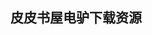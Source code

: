 ## 皮皮书屋电驴下载资源 

[The Definitive Guide to Plone, Second Edition.pdf]: (ed2k://|file|The%20Definitive%20Guide%20to%20Plone%2C%20Second%20Edition.pdf|18619639|4453e741450a5fae0d4aadc8ff83e970|h=edmh6bthzv6oixd4dz4f6ohpnwiijfql|/)

[Professional Windows 7 Development Guide.pdf]: (ed2k://|file|Professional%20Windows%207%20Development%20Guide.pdf|35118711|1848d008dc9535f75b864b0a5b4e699f|h=rwrltlqvrh7ldyzcn5c5yn34s7easbrs|/)

[JAVA技术手册中文版.pdf]: (ed2k://|file|JAVA%E6%8A%80%E6%9C%AF%E6%89%8B%E5%86%8C%E4%B8%AD%E6%96%87%E7%89%88.pdf|29863103|6337587a6c932feeff1ce461f5d89582|h=utkloda2mcjnurcyhkyy6wemj6azfne3|/)

[Advanced Visual Basic 2010 (5th Edition).pdf]: (ed2k://|file|Advanced%20Visual%20Basic%202010%20%285th%20Edition%29.pdf|17814977|52bac11aa2b01127d4635c580294c637|h=zl6necy6ifzpdqccygdttiufvomr35aw|/)

[Entity Framework 6 Recipes, Second Edition.pdf]: (ed2k://|file|Entity%20Framework%206%20Recipes%2C%20Second%20Edition.pdf|12559446|ce4bbfd32c02676313da211f6208b684|h=rk6fhr3b3kc4bmjslshik4tksgttvuac|/)

[Approximation Algorithms.pdf]: (ed2k://|file|Approximation%20Algorithms.pdf|8492517|a9ebd540b8d9bf29bc804027ee80c8d8|h=zu2mzbbrksgf6jkbxvz4qb4hrw4nqjo2|/)

[人生的枷锁.pdf]: (ed2k://|file|%E4%BA%BA%E7%94%9F%E7%9A%84%E6%9E%B7%E9%94%81.pdf|1047333|5fdd52471ed5aba7f7859a3c621e4758|h=agdgc6by7czjrvthstlbbqy5jdxnsw4r|/)

[Beginning Scala.pdf]: (ed2k://|file|Beginning%20Scala.pdf|9696570|452d27f54ca8cb879714cbc955904ff4|h=7znyil73ss57pxsi7hk5jwequaiizv2b|/)

[Test-Driven iOS Development.pdf]: (ed2k://|file|Test-Driven%20iOS%20Development.pdf|4294998|fbc39aeb9a0c7953c4b985cc0002459f|h=rjwh7ng4h3ttdi76nu25ps4gpy4qbo5f|/)

[Introduction to C++ Programming and Graphics.pdf]: (ed2k://|file|Introduction%20to%20C%2B%2B%20Programming%20and%20Graphics.pdf|3794721|50dcb88e604e276daf8ffa959638b5de|h=d7oedmoiz3c3gyayj7ftrkriidilnv4h|/)

[Practical Packet Analysis, 2nd Edition.pdf]: (ed2k://|file|Practical%20Packet%20Analysis%2C%202nd%20Edition.pdf|28727751|052636e1afb570a4e38741bf232c3bb4|h=lklvpifxwdxaav3bkk2ocmguwvp2zw7l|/)

[Wireshark Network Analysis (Second Edition)_ The Official Wireshark Certified Network Analyst Study Guide.pdf]: (ed2k://|file|Wireshark%20Network%20Analysis%20%28Second%20Edition%29_%20The%20Official%20Wireshark%20Certified%20Network%20Analyst%20Study%20Guide.pdf|25675363|96d00b1c7f9c5cbbdb6423370b1c4bf4|h=nv6zxroozvyfegetxsv3m2q3q5plxaym|/)

[Microsoft Access 2010 VBA Macro Programming.pdf]: (ed2k://|file|Microsoft%20Access%202010%20VBA%20Macro%20Programming.pdf|4587238|9f0d7f4c06dbae7c6415beb60ad405da|h=xanyxh3p6afv5m5f2i7k5lif77cccyhz|/)

[Instant Wireshark Starter.pdf]: (ed2k://|file|Instant%20Wireshark%20Starter.pdf|2430874|506fb71203d1f3c5883620a2b27a452d|h=cfpjmtppbc6y2ymqv76gxwjedfdvddqj|/)

[Windows Server 2008 TCP_IP Protocols and Services.pdf]: (ed2k://|file|Windows%20Server%202008%20TCP_IP%20Protocols%20and%20Services.pdf|21149236|9b975a242189d3dfa0ef904cbf568e81|h=rpvd5rxnubejcp65qwzzeo6gavzj2txc|/)

[Programming Microsoft ASP.NET MVC.pdf]: (ed2k://|file|Programming%20Microsoft%20ASP.NET%20MVC.pdf|15840168|f0cd323b9bf32ff1b07d1843b79e72f7|h=55m5pj2rdxw5vvgup3s245oc7fz6dwxv|/)

[Google C++ 编程规范.pdf]: (ed2k://|file|Google%20C%2B%2B%20%E7%BC%96%E7%A8%8B%E8%A7%84%E8%8C%83.pdf|527890|85bfa161815226b5d3c4a688e4e3a306|h=cahbzznxpvr5pxiefxh5w5h5whtm6qvg|/)

[Learning ActionScript 3.0, Second Edition.pdf]: (ed2k://|file|Learning%20ActionScript%203.0%2C%20Second%20Edition.pdf|18586320|3b5044a8fd9a1aceb73c7115a99cfe3a|h=e4ndoo2ptup4ykhxc4ae6opi555p22xb|/)

[Metasploit Penetration Testing Cookbook, Second Edition.pdf]: (ed2k://|file|Metasploit%20Penetration%20Testing%20Cookbook%2C%20Second%20Edition.pdf|7213913|6b4f840630487f88ea1699abcb32202f|h=fwjpntxge6eatyqmidigvuj52yj2on2n|/)

[A First Course in Stochastic Processes, Second Edition.pdf]: (ed2k://|file|A%20First%20Course%20in%20Stochastic%20Processes%2C%20Second%20Edition.pdf|32282199|1cc67fd501134c1db13f6905067d11f7|h=6tfqdkaqkvlqtfmj3c46rvyetky3wooo|/)

[实用J2EE设计模式编程指南.pdf]: (ed2k://|file|%E5%AE%9E%E7%94%A8J2EE%E8%AE%BE%E8%AE%A1%E6%A8%A1%E5%BC%8F%E7%BC%96%E7%A8%8B%E6%8C%87%E5%8D%97.pdf|12354431|b97f36c395467765b0102bf094b66548|h=xcwarxs3gge4nhhspamackib6byp76m7|/)

[Cisco IOS XR Fundamentals.pdf]: (ed2k://|file|Cisco%20IOS%20XR%20Fundamentals.pdf|3498206|9eb858f32f1cabc98487a2c24ada4dcb|h=cza3jdcz2lizoradz5uel4qourfxfjeh|/)

[你不可不知的50个数学知识.pdf]: (ed2k://|file|%E4%BD%A0%E4%B8%8D%E5%8F%AF%E4%B8%8D%E7%9F%A5%E7%9A%8450%E4%B8%AA%E6%95%B0%E5%AD%A6%E7%9F%A5%E8%AF%86.pdf|17835296|1af5326fba98958e78969cc5b6862983|h=vxmuuzqmkgh7q7cwqrrsxfs53dc6yoy3|/)

[A Practical Guide to SysML, 2nd Edition.pdf]: (ed2k://|file|A%20Practical%20Guide%20to%20SysML%2C%202nd%20Edition.pdf|15971826|338d015054d70a7c5e9bc1ae4cb31eec|h=n2q2tlru7hwsfjnyke376qv3j7akzj7o|/)

[Advanced Topics in Types and Programming Languages (full bookmarks).pdf]: (ed2k://|file|Advanced%20Topics%20in%20Types%20and%20Programming%20Languages%20%28full%20bookmarks%29.pdf|9497020|bcc35e64038030c0aeb1ea94f03fa816|h=5iat6u5zozdrwgz2hkexzit2k4kmsms5|/)

[Predictably Irrational_ The Hidden Forces That Shape Our Decisions.pdf]: (ed2k://|file|Predictably%20Irrational_%20The%20Hidden%20Forces%20That%20Shape%20Our%20Decisions.pdf|4149184|a918a0ad7f4d121fa7c5dea3b6206bf3|h=rvy6pt7aq75kaxtdbbr7tw5ja5jr52ca|/)

[Head First Servlets and JSP 2nd Edition.pdf]: (ed2k://|file|Head%20First%20Servlets%20and%20JSP%202nd%20Edition.pdf|41788332|5114a366ab26d2b42dd69b7e6f92563c|h=b4jgpmzfelf5snypcgredokvu4ehboi3|/)

[OpenGL Shading Language (3rd Edition).pdf]: (ed2k://|file|OpenGL%20Shading%20Language%20%283rd%20Edition%29.pdf|15158111|5b1f56e8517eab9d301e2d4222ad4fc4|h=e2ffezx74jmechh75bwjhmctrvmmzmkj|/)

[Learning the Unix Operating System 5th (PDF).pdf]: (ed2k://|file|Learning%20the%20Unix%20Operating%20System%205th%20%28PDF%29.pdf|3219555|b14ce09b3a4324bb8e39969c60f1a733|h=jkt46dzwapkojdxjuy5p6oqfq7i3fw3w|/)

[NHibernate 3.0 Cookbook.pdf]: (ed2k://|file|NHibernate%203.0%20Cookbook.pdf|7342181|7c06b5d1ba4ebd8b1100cfd6f67c18b4|h=cwt774z7tk56t26z645dxwaw3hckie43|/)

[Information Security Management Handbook, Sixth Edition.pdf]: (ed2k://|file|Information%20Security%20Management%20Handbook%2C%20Sixth%20Edition.pdf|82134792|21d155ccf06db1aadfe02a8d07df7795|h=j5bnbewosdu7zqufskpfg7wnlo2shtyf|/)

[Domain-Driven Design.chm]: (ed2k://|file|Domain-Driven%20Design.chm|4643737|305c7709c96ed45b1606973606d5f900|h=dn4igb24xmy4z5awoacduhqtigglsmw2|/)

[Ruby Under a Microscope (EPUB).pdf]: (ed2k://|file|Ruby%20Under%20a%20Microscope%20%28EPUB%29.pdf|7506235|3b98084ba46ec510e7703c47b11a0c4f|h=fhsugtxpyxjpm7en5e5ehdjwa5xftbvh|/)

[Hadoop权威指南.pdf]: (ed2k://|file|Hadoop%E6%9D%83%E5%A8%81%E6%8C%87%E5%8D%97.pdf|24517568|d766d73b741cb2425d69b82a3a84934d|h=k25sfkdoih5v3ban37wlg2fdgysap5qu|/)

[windows下安装NexusPHP教程.pdf]: (ed2k://|file|windows%E4%B8%8B%E5%AE%89%E8%A3%85NexusPHP%E6%95%99%E7%A8%8B.pdf|1632904|cc1335a54e8f24f2942365199c25add8|h=3cum33ietcyzakvawpj2bqtrv543kikk|/)

[Secure Coding in C and C++ (2nd Edition).chm]: (ed2k://|file|Secure%20Coding%20in%20C%20and%20C%2B%2B%20%282nd%20Edition%29.chm|3121315|f6fd2f78840a21f05f91df399642e7e0|h=v5tu7aj3d7vzd2fukt74sedt437ent3s|/)

[Model-Driven Software Development.pdf]: (ed2k://|file|Model-Driven%20Software%20Development.pdf|7858200|7261d29c296958ca7154ff1190d5e79f|h=36c3o2tf3av5fau3otms7f5ucodnkbnz|/)

[Clojure for Machine Learning.pdf]: (ed2k://|file|Clojure%20for%20Machine%20Learning.pdf|3459815|ef12f4b25656d24275c67a46e96ef606|h=dohhldyrmwrmw4i2zs3ukz7xhmqcivzc|/)

[Access Denied_ The Practice and Policy of Global Internet Filtering.pdf]: (ed2k://|file|Access%20Denied_%20The%20Practice%20and%20Policy%20of%20Global%20Internet%20Filtering.pdf|9311150|265593466b2972c9b14dd8e75294e723|h=r6vnzrlfoska3aott65poqiykv2nhqwf|/)

[Exploratory Software Testing_ Tips, Tricks, Tours, and Techniques to Guide Test Design.pdf]: (ed2k://|file|Exploratory%20Software%20Testing_%20Tips%2C%20Tricks%2C%20Tours%2C%20and%20Techniques%20to%20Guide%20Test%20Design.pdf|4178793|4abb25c0c873dda825356ff68a2372e1|h=ne2vwihoemfn3clhgnhtq5t73n3k3hq3|/)

[《安全参考》2013年4月刊.pdf]: (ed2k://|file|%E3%80%8A%E5%AE%89%E5%85%A8%E5%8F%82%E8%80%83%E3%80%8B2013%E5%B9%B44%E6%9C%88%E5%88%8A.pdf|6292035|e2d68319b73cbd55e7d35f13d3354e05|h=dg3l5unxyl3kjmfopmtezxiazffxp3ea|/)

[SQL必知必会（第3版）.pdf]: (ed2k://|file|SQL%E5%BF%85%E7%9F%A5%E5%BF%85%E4%BC%9A%EF%BC%88%E7%AC%AC3%E7%89%88%EF%BC%89.pdf|19438478|ccf63a6767cb93a1576d739d6279c33c|h=lyqxrw6kwm6hhrqmwmuh6ej4e45me2kl|/)

[Creating Android Applications_ Develop and Design.pdf]: (ed2k://|file|Creating%20Android%20Applications_%20Develop%20and%20Design.pdf|2679113|49c6b67a2bcf0bc614f1f6657c513bcc|h=r6xk57unhjrhfga6iy3nbzqq4tuzgr4c|/)

[Web编程入门经典——HTML、XHTML和CSS（第2版）- 1.pdf]: (ed2k://|file|Web%E7%BC%96%E7%A8%8B%E5%85%A5%E9%97%A8%E7%BB%8F%E5%85%B8%E2%80%94%E2%80%94HTML%E3%80%81XHTML%E5%92%8CCSS%EF%BC%88%E7%AC%AC2%E7%89%88%EF%BC%89-%201.pdf|36152165|1aeb4129637c39ff2e23b8be22098548|h=ukoekgzavr7f2rde7hh6sbahw3fbgnuf|/)

[A Guide to MATLAB_ For Beginners and Experienced Users.pdf]: (ed2k://|file|A%20Guide%20to%20MATLAB_%20For%20Beginners%20and%20Experienced%20Users.pdf|2670435|d0afe26d9cb7f3214e85610b5bada8db|h=do555hvhaii4yotqk2hon7y6dgbpfqsz|/)

[Introduction to 3D Game Programming with DirectX9.0c A Shader Approach.chm]: (ed2k://|file|Introduction%20to%203D%20Game%20Programming%20with%20DirectX9.0c%20A%20Shader%20Approach.chm|6714677|a442b72a5aa9855f55d283552876cd1a|h=xkjvna3l24fd25cdv4utugq4yivor3t4|/)

[Smartphone Operating System Concepts with Symbian OS A Tutorial Guide.pdf]: (ed2k://|file|Smartphone%20Operating%20System%20Concepts%20with%20Symbian%20OS%20A%20Tutorial%20Guide.pdf|2224825|dec1dd9ab09cd10b1c8b8eb2fdea485e|h=dyk3oqufuzqdt7ztph6bvfnfqjdz5dor|/)

[Building Social Web Applications_ Establishing Community at the Heart of Your Site.pdf]: (ed2k://|file|Building%20Social%20Web%20Applications_%20Establishing%20Community%20at%20the%20Heart%20of%20Your%20Site.pdf|14009024|046dc5bb7374114474ba2b7c07a0d446|h=gp6zemr47oyluzkx33pie32h4k3fozfk|/)

[Inside Symbian SQL_ A Mobile Developer’s Guide to SQLite.pdf]: (ed2k://|file|Inside%20Symbian%20SQL_%20A%20Mobile%20Developer%E2%80%99s%20Guide%20to%20SQLite.pdf|1306828|855b1af32a47f56a67c85ab9d00402d0|h=nhgkg4mvw5emcuc3n5r2gpqe3reqguza|/)

[Advanced IP Network Design(CCIE Professional Development).pdf]: (ed2k://|file|Advanced%20IP%20Network%20Design%28CCIE%20Professional%20Development%29.pdf|4532432|d07f93c8886ec5506eba3d4188856033|h=hfytjeu6rps4soj5k3pko3pqarodgbr4|/)

[Porting to the Symbian Platform_ Open Mobile Development in C_C++.pdf]: (ed2k://|file|Porting%20to%20the%20Symbian%20Platform_%20Open%20Mobile%20Development%20in%20C_C%2B%2B.pdf|2224475|ca945db0a39b086ac287dd8b8353675a|h=stqganho7bwcziviku3scyx5e5usmxog|/)

[Qt for Symbian.pdf]: (ed2k://|file|Qt%20for%20Symbian.pdf|1765444|91feded4306f2d1f8bccb07ef140d6a2|h=ge6s3f43inj77rbbm2vtv4h7rwjivj7w|/)

[Python_ Create – Modify – Reuse.pdf]: (ed2k://|file|Python_%20Create%20%E2%80%93%20Modify%20%E2%80%93%20Reuse.pdf|6598097|d1c930643191e8030568514327041cb1|h=ctpswfnwb2wekmhfkljjlf7og2grfss6|/)

[Beginning Nokia Apps Development_ Using MeeGo, Mobile QT and OpenSymbian.pdf]: (ed2k://|file|Beginning%20Nokia%20Apps%20Development_%20Using%20MeeGo%2C%20Mobile%20QT%20and%20OpenSymbian.pdf|8026659|f67f98b3279386e471f5374336d613e8|h=2kvadjkomqgc2dh5xsfzxuhzifgk2pvm|/)

[Logic Programming with Prolog.pdf]: (ed2k://|file|Logic%20Programming%20with%20Prolog.pdf|936885|2d10684538d9a43e158bd4c2985235db|h=kjswaqx2d3af36b2fzir6t5tigwkogbb|/)

[Harnessing Hibernate.chm]: (ed2k://|file|Harnessing%20Hibernate.chm|5444150|514e8654817365740a6ccc964d7afc67|h=cgqi7fzfmspudfre4awbcfixqxivwnjh|/)

[C# 3.0_ The Complete Reference (3rd Edition).pdf]: (ed2k://|file|C%23%203.0_%20The%20Complete%20Reference%20%283rd%20Edition%29.pdf|4496823|902c01ae452a8574c7e2cae4ff129c34|h=sj7k6if4my4ifjrnkzwwkngz27xftjgk|/)

[Grid and Cloud Database Management.pdf]: (ed2k://|file|Grid%20and%20Cloud%20Database%20Management.pdf|5235513|f7605d7278ce86831e4056120303399f|h=zwuv3qtbxhkimooqkyv7juainfszvvfj|/)

[The Web Application Hacker’s Handbook_ Discovering and Exploiting Security Flaws.pdf]: (ed2k://|file|The%20Web%20Application%20Hacker%E2%80%99s%20Handbook_%20Discovering%20and%20Exploiting%20Security%20Flaws.pdf|11503249|b2265c24a457ca9c14926553e8d404bc|h=6f4zwzwhnjl5lomgdrolclcmvhif3oj2|/)

[ActionScript for Multiplayer Games and Virtual Worlds.pdf]: (ed2k://|file|ActionScript%20for%20Multiplayer%20Games%20and%20Virtual%20Worlds.pdf|25931930|9debd9e1004c1b6676c445f345fd1d0a|h=wnmguiynr6wj7j66jebuqznoayupyna6|/)

[Writing Compilers and Interpreters (EPUB).pdf]: (ed2k://|file|Writing%20Compilers%20and%20Interpreters%20%28EPUB%29.pdf|3261757|427a1537e447c7145dedc53812e634df|h=abc7pplud6u6ize4m5f5ln2542ylvorj|/)

[In Search of Memory.pdf]: (ed2k://|file|In%20Search%20of%20Memory.pdf|2498042|788a070a1fb4a2d361ee42c023756d01|h=n6yimrpxhkeqlr7qxhaaysjokdcpgp2j|/)

[操作系统概念(第7版)(翻译版)_部分1.pdf]: (ed2k://|file|%E6%93%8D%E4%BD%9C%E7%B3%BB%E7%BB%9F%E6%A6%82%E5%BF%B5%28%E7%AC%AC7%E7%89%88%29%28%E7%BF%BB%E8%AF%91%E7%89%88%29_%E9%83%A8%E5%88%861.pdf|50547635|3b5c5b39e5094c231997b322292458d7|h=ax3e7e7ibe5vtsgxevgvxxgzp6wrckbc|/)

[Sams Teach Yourself HTML5 in 10 Minutes, 5th Edition.pdf]: (ed2k://|file|Sams%20Teach%20Yourself%20HTML5%20in%2010%20Minutes%2C%205th%20Edition.pdf|3147223|aec021b698abd5bcac9fa238d5d4e0de|h=3qven44kdd53mtorv3lf72th7mr6rfxb|/)

[A Guide to the Project Management Body of Knowledge, 4th Edition.pdf]: (ed2k://|file|A%20Guide%20to%20the%20Project%20Management%20Body%20of%20Knowledge%2C%204th%20Edition.pdf|6148694|9782104d6d0ec1d268b68dcd2834b688|h=hy2tslx3c7nauwve56py3y2zhaq3kxyz|/)

[Pro Tools All-in-One Desk Reference For Dummies.pdf]: (ed2k://|file|Pro%20Tools%20All-in-One%20Desk%20Reference%20For%20Dummies.pdf|23533668|be471363825e8861f6eed2c2f2cfcba7|h=sthpvvy2qjfbdmimf5kpijiiizbbetru|/)

[Build Your Own Website The Right Way Using HTML & CSS.pdf]: (ed2k://|file|Build%20Your%20Own%20Website%20The%20Right%20Way%20Using%20HTML%20%26%20CSS.pdf|12570807|60590fc6038ac2001b5bb98d3745ac8c|h=5va5hattgeuzwxfhqd7xcs7zo6sjruhp|/)

[The long tail.pdf]: (ed2k://|file|The%20long%20tail.pdf|1453671|3832f85d0b7bd31ed74406c03bc4bbe7|h=4iflgdefxs6nqyivr66gkzhhbk6kyzeq|/)

[Excel 2013 For Dummies.pdf]: (ed2k://|file|Excel%202013%20For%20Dummies.pdf|17317992|34cc063c439116ae4c296d74baf8428c|h=r3rofobq3q2ytmdo5mtuveracb5lh6rj|/)

[Visualize This_ The FlowingData Guide to Design, Visualization, and Statistics.pdf]: (ed2k://|file|Visualize%20This_%20The%20FlowingData%20Guide%20to%20Design%2C%20Visualization%2C%20and%20Statistics.pdf|28393271|ef79656de0480f6a39735ae53a0ed474|h=3jnzlkex7wcv6kqtgfpelelln5bzbfdk|/)

[Python for Finance.pdf]: (ed2k://|file|Python%20for%20Finance.pdf|5078316|4d620f1e38b286b2c9f4f03c50ecfd71|h=ol4pdsh4ent4tnyrg4m2kzeyxgziabfa|/)

[The Definitive Guide to Yii 1.1.pdf]: (ed2k://|file|The%20Definitive%20Guide%20to%20Yii%201.1.pdf|1124939|c758d6f0641c830a04b6cf6b9ef0b446|h=6qjitsntysrxqzyjim7ol2kzs5xjmkby|/)

[Apache Maven 3 Cookbook.pdf]: (ed2k://|file|Apache%20Maven%203%20Cookbook.pdf|5016468|138ecaddfb09cbeb0f25a1d69834fb0a|h=kf4j4ddcogsmxs56v3fksl2pml7aaiep|/)

[Sams Teach Yourself ASP.NET Ajax in 24 Hours.pdf]: (ed2k://|file|Sams%20Teach%20Yourself%20ASP.NET%20Ajax%20in%2024%20Hours.pdf|6972179|8ec9d9b120ed84a0107ce27cd52ab770|h=knec3hfnxpjsklp2slyfnbouof5rblel|/)

[Visual SourceSafe 2005 Software Configuration Management in Practice.pdf]: (ed2k://|file|Visual%20SourceSafe%202005%20Software%20Configuration%20Management%20in%20Practice.pdf|11504277|da18db26550269bbf07602d879e11d86|h=c2snie6a2vnjpfjxdrajlzvd5rwef6rq|/)

[Pro Data Backup and Recovery.pdf]: (ed2k://|file|Pro%20Data%20Backup%20and%20Recovery.pdf|6679544|ec59dcc3f4a5a79f1e236a5a7915fd15|h=bamgtmnkwr5osthjlbd4kfvhe6lwj6nb|/)

[C和C++代码精粹.pdf]: (ed2k://|file|C%E5%92%8CC%2B%2B%E4%BB%A3%E7%A0%81%E7%B2%BE%E7%B2%B9.pdf|9031739|29716c5c2748cb83cf442a42efe68056|h=gjmy3mkshb5dnoctcrjyko32durjdl6x|/)

[Kerberos_ The Definitive Guide.chm]: (ed2k://|file|Kerberos_%20The%20Definitive%20Guide.chm|1530348|9d22b012d72e1e1036ec9ec8e6225513|h=blyspm46kycwvbaredu66k7t6zf4uaj3|/)

[The WordPress Anthology.pdf]: (ed2k://|file|The%20WordPress%20Anthology.pdf|25405045|ae73bb2b523d93582c065c71bcdd011c|h=fm6smozv2q2y2z2pn4dlbfoerxes3hxi|/)

[Oracle 10g_11g Data and Database Management Utilities.pdf]: (ed2k://|file|Oracle%2010g_11g%20Data%20and%20Database%20Management%20Utilities.pdf|5601764|b1c7f1fcfea8fe6d7604b704680b2e63|h=4wiretfmbuuxklagu6m2cg37w6s6n5oe|/)

